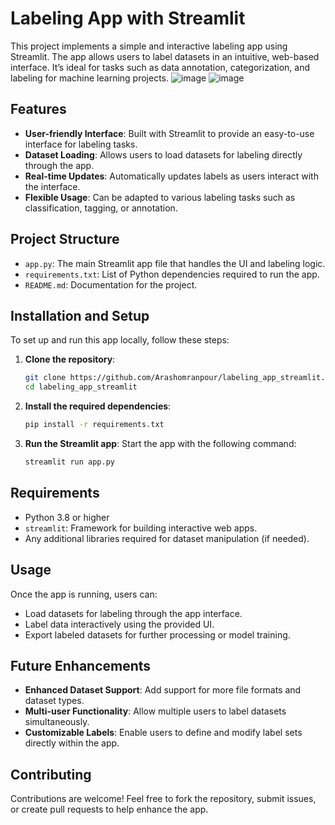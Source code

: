 # Labeling App with Streamlit

This project implements a simple and interactive labeling app using Streamlit. The app allows users to label datasets in an intuitive, web-based interface. It’s ideal for tasks such as data annotation, categorization, and labeling for machine learning projects.
![image](https://github.com/user-attachments/assets/eacb2bdd-a5eb-458d-ab54-e51499d6e05b)
![image](https://github.com/user-attachments/assets/350dbf39-369b-46cf-8c2c-050ffbcd7978)

## Features

- **User-friendly Interface**: Built with Streamlit to provide an easy-to-use interface for labeling tasks.
- **Dataset Loading**: Allows users to load datasets for labeling directly through the app.
- **Real-time Updates**: Automatically updates labels as users interact with the interface.
- **Flexible Usage**: Can be adapted to various labeling tasks such as classification, tagging, or annotation.

## Project Structure

- `app.py`: The main Streamlit app file that handles the UI and labeling logic.
- `requirements.txt`: List of Python dependencies required to run the app.
- `README.md`: Documentation for the project.

## Installation and Setup

To set up and run this app locally, follow these steps:

1. **Clone the repository**:
    ```bash
    git clone https://github.com/Arashomranpour/labeling_app_streamlit.git
    cd labeling_app_streamlit
    ```

2. **Install the required dependencies**:
    ```bash
    pip install -r requirements.txt
    ```

3. **Run the Streamlit app**:
    Start the app with the following command:
    ```bash
    streamlit run app.py
    ```

## Requirements

- Python 3.8 or higher
- `streamlit`: Framework for building interactive web apps.
- Any additional libraries required for dataset manipulation (if needed).

## Usage

Once the app is running, users can:
- Load datasets for labeling through the app interface.
- Label data interactively using the provided UI.
- Export labeled datasets for further processing or model training.

## Future Enhancements

- **Enhanced Dataset Support**: Add support for more file formats and dataset types.
- **Multi-user Functionality**: Allow multiple users to label datasets simultaneously.
- **Customizable Labels**: Enable users to define and modify label sets directly within the app.

## Contributing

Contributions are welcome! Feel free to fork the repository, submit issues, or create pull requests to help enhance the app.


